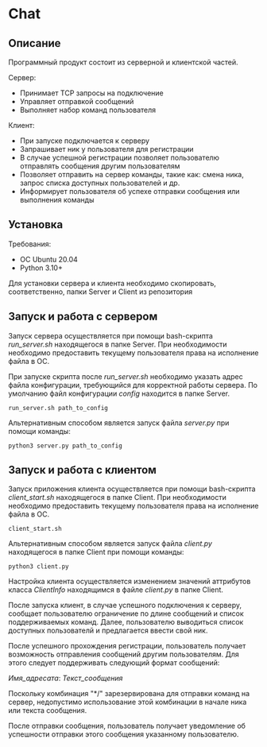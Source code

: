 # Chat

## Описание

Программный продукт состоит из серверной и клиентской частей.

Сервер: 
 - Принимает TCP запросы на подключение
 - Управляет отправкой сообщений
 - Выполняет набор команд пользователя

Клиент:
 - При запуске подключается к серверу
 - Запрашивает ник у пользователя для регистрации
 - В случае успешной регистрации позволяет пользователю отправлять сообщения другим пользователям
 - Позволяет отправить на сервер команды, такие как: смена ника, запрос списка доступных пользователей и др.
 - Информирует пользователя об успехе отправки сообщения или выполнения команды

## Установка

Требования:
 - ОС Ubuntu 20.04
 - Python 3.10+

Для установки сервера и клиента необходимо скопировать, соответственно, папки Server и Client из репозитория 

## Запуск и работа с сервером
Запуск сервера осуществляется при помощи bash-скрипта _run_server.sh_ находящегося в папке Server. 
При необходимости необходимо предоставить текущему пользователя права на исполнение файла в ОС.

При запуске скрипта после _run_server.sh_ необходимо указать адрес файла конфигурации,
требующийся для корректной работы сервера. По умолчанию файл конфигурации _config_ находится в
папке Server.
```commandline
run_server.sh path_to_config
```

Альтернативным способом является запуск файла _server.py_ при помощи команды:
```commandline
python3 server.py path_to_config
```

## Запуск и работа с клиентом
Запуск приложения клиента осуществляется при помощи bash-скрипта _client_start.sh_ находящегося в папке Client. 
При необходимости необходимо предоставить текущему пользователя права на исполнение файла в ОС.

```commandline
client_start.sh
```

Альтернативным способом является запуск файла _client.py_  находящегося в папке Client при помощи команды:
```commandline
python3 client.py
```

Настройка клиента осуществляется изменением значений аттрибутов класса _ClientInfo_ находящимся в файле 
_client.py_ в папке Client.

После запуска клиент, в случае успешного подключения к серверу, сообщает пользователю ограничение 
по длине сообщений и список поддерживаемых команд. Далее, пользователю выводиться список доступных 
пользователй и предлагается ввести свой ник.

После успешного прохождения регистрации, пользователь получает возможность отправления сообщений 
другим пользователям. Для этого следует поддерживать следующий формат сообщений:

_Имя_адресата_: _Текст_сообщения_

Поскольку комбинация "*/" зарезервирована для отправки команд на сервер, недопустимо использование этой
комбинации в начале ника или текста сообщения.

После отправки сообщения, пользователь получает уведомление об успешности отправки этого
сообщения указанному пользователю.
